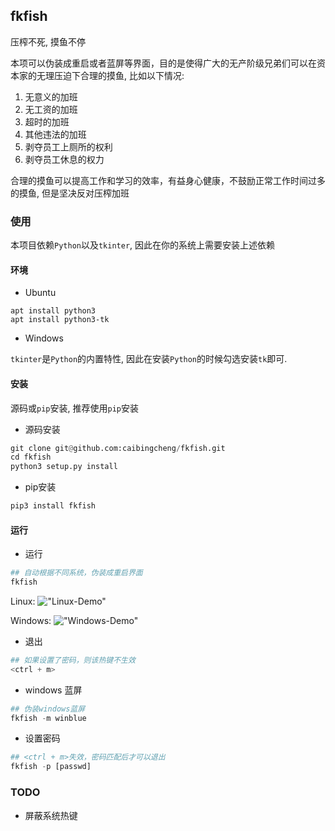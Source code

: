 ## fkfish

压榨不死, 摸鱼不停

本项可以伪装成重启或者蓝屏等界面，目的是使得广大的无产阶级兄弟们可以在资本家的无理压迫下合理的摸鱼, 比如以下情况:

1. 无意义的加班
2. 无工资的加班
3. 超时的加班
4. 其他违法的加班
5. 剥夺员工上厕所的权利
6. 剥夺员工休息的权力

合理的摸鱼可以提高工作和学习的效率，有益身心健康，不鼓励正常工作时间过多的摸鱼, 但是坚决反对压榨加班

### 使用

本项目依赖`Python`以及`tkinter`, 因此在你的系统上需要安装上述依赖

#### 环境

- Ubuntu

```Shell
apt install python3
apt install python3-tk
```

- Windows

`tkinter`是`Python`的内置特性, 因此在安装`Python`的时候勾选安装`tk`即可.

#### 安装

源码或`pip`安装, 推荐使用`pip`安装

- 源码安装

```python
git clone git@github.com:caibingcheng/fkfish.git
cd fkfish
python3 setup.py install
```

- pip安装

```python
pip3 install fkfish
```

#### 运行

- 运行

```python
## 自动根据不同系统，伪装成重启界面
fkfish
```

Linux:
!["Linux-Demo"](statics/fkfish_demo_0.gif) 

Windows:
!["Windows-Demo"](statics/fkfish_demo_1.gif)

- 退出
```python
## 如果设置了密码，则该热键不生效
<ctrl + m>
```

- windows 蓝屏
```python
## 伪装windows蓝屏
fkfish -m winblue
```

- 设置密码
```python
## <ctrl + m>失效，密码匹配后才可以退出
fkfish -p [passwd]
```


### TODO

- 屏蔽系统热键
  